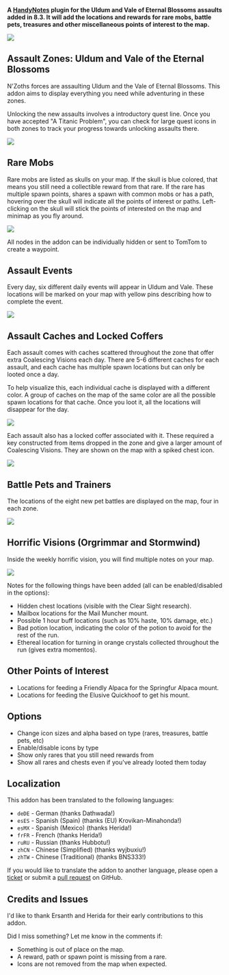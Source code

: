 **A [HandyNotes](https://www.curseforge.com/wow/addons/handynotes) plugin for the Uldum and Vale of Eternal Blossoms assaults added in 8.3. It will add the locations and rewards for rare mobs, battle pets, treasures and other miscellaneous points of interest to the map.**

![](https://media.githubusercontent.com/media/zarillion/handynotes-plugins/master/plugins/08_VisionsOfNZoth/images/nzoth_banner.png)

## Assault Zones: Uldum and Vale of the Eternal Blossoms

N'Zoths forces are assaulting Uldum and the Vale of Eternal Blossoms. This addon aims to display everything you need while adventuring in these zones.

Unlocking the new assaults involves a introductory quest line. Once you have accepted "A Titanic Problem", you can check for large quest icons in both zones to track your progress towards unlocking assaults there.

![](https://media.githubusercontent.com/media/zarillion/handynotes-plugins/master/plugins/08_VisionsOfNZoth/images/nzoth_intro.png)

## Rare Mobs

Rare mobs are listed as skulls on your map. If the skull is blue colored, that means you still need a collectible reward from that rare. If the rare has multiple spawn points, shares a spawn with common mobs or has a path, hovering over the skull will indicate all the points of interest or paths. Left-clicking on the skull will stick the points of interested on the map and minimap as you fly around.

![](https://media.githubusercontent.com/media/zarillion/handynotes-plugins/master/plugins/08_VisionsOfNZoth/images/nzoth_rares.png)

All nodes in the addon can be individually hidden or sent to TomTom to create a waypoint.

## Assault Events

Every day, six different daily events will appear in Uldum and Vale. These locations will be marked on your map with yellow pins describing how to complete the event.

![](https://media.githubusercontent.com/media/zarillion/handynotes-plugins/master/plugins/08_VisionsOfNZoth/images/nzoth_events.png)

## Assault Caches and Locked Coffers

Each assault comes with caches scattered throughout the zone that offer extra Coalescing Visions each day. There are 5-6 different caches for each assault, and each cache has multiple spawn locations but can only be looted once a day.

To help visualize this, each individual cache is displayed with a different color. A group of caches on the map of the same color are all the possible spawn locations for that cache. Once you loot it, all the locations will disappear for the day.

![](https://media.githubusercontent.com/media/zarillion/handynotes-plugins/master/plugins/08_VisionsOfNZoth/images/nzoth_caches.png)

Each assault also has a locked coffer associated with it. These required a key constructed from items dropped in the zone and give a larger amount of Coalescing Visions. They are shown on the map with a spiked chest icon.

![](https://media.githubusercontent.com/media/zarillion/handynotes-plugins/master/plugins/08_VisionsOfNZoth/images/nzoth_coffers.png)

## Battle Pets and Trainers

The locations of the eight new pet battles are displayed on the map, four in each zone.

![](https://media.githubusercontent.com/media/zarillion/handynotes-plugins/master/plugins/08_VisionsOfNZoth/images/nzoth_pets.png)

## Horrific Visions (Orgrimmar and Stormwind)

Inside the weekly horrific vision, you will find multiple notes on your map.

![](https://media.githubusercontent.com/media/zarillion/handynotes-plugins/master/plugins/08_VisionsOfNZoth/images/nzoth_visions.png)

Notes for the following things have been added (all can be enabled/disabled in the options):

* Hidden chest locations (visible with the Clear Sight research).
* Mailbox locations for the Mail Muncher mount.
* Possible 1 hour buff locations (such as 10% haste, 10% damage, etc.)
* Bad potion location, indicating the color of the potion to avoid for the rest of the run.
* Ethereal location for turning in orange crystals collected throughout the run (gives extra momentos).

## Other Points of Interest

* Locations for feeding a Friendly Alpaca for the Springfur Alpaca mount.
* Locations for feeding the Elusive Quickhoof to get his mount.

## Options

* Change icon sizes and alpha based on type (rares, treasures, battle pets, etc)
* Enable/disable icons by type
* Show only rares that you still need rewards from
* Show all rares and chests even if you've already looted them today

## Localization

This addon has been translated to the following languages:

* `deDE` - German (thanks Dathwada!)
* `esES` - Spanish (Spain) (thanks (EU) Krovikan-Minahonda!)
* `esMX` - Spanish (Mexico) (thanks Herida!)
* `frFR` - French (thanks Herida!)
* `ruRU` - Russian (thanks Hubbotu!)
* `zhCN` - Chinese (Simplified) (thanks wyjbuxiu!)
* `zhTW` - Chinese (Traditional) (thanks BNS333!)

If you would like to translate the addon to another language, please open a [ticket](https://github.com/zarillion/handynotes-plugins/issues) or submit a [pull request](https://github.com/zarillion/handynotes-plugins/pulls) on GitHub.

## Credits and Issues

I'd like to thank Ersanth and Herida for their early contributions to this addon.

Did I miss something? Let me know in the comments if:

* Something is out of place on the map.
* A reward, path or spawn point is missing from a rare.
* Icons are not removed from the map when expected.

